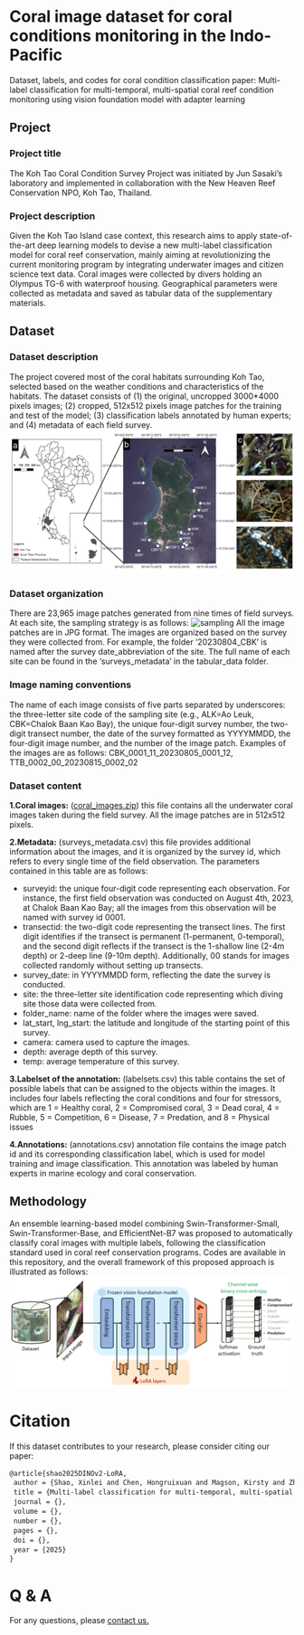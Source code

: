 # Coral image dataset for coral conditions monitoring in the Indo-Pacific
Dataset, labels, and codes for coral condition classification paper: Multi-label classification for multi-temporal, multi-spatial coral reef condition monitoring using vision foundation model with adapter learning
## Project
### Project title
The Koh Tao Coral Condition Survey Project was initiated by Jun Sasaki’s laboratory and implemented in collaboration with the New Heaven Reef Conservation NPO, Koh Tao, Thailand.
### Project description
Given the Koh Tao Island case context, this research aims to apply state-of-the-art deep learning models to devise a new multi-label classification model for coral reef conservation, mainly aiming at revolutionizing the current monitoring program by integrating underwater images and citizen science text data. Coral images were collected by divers holding an Olympus TG-6 with waterproof housing. Geographical parameters were collected as metadata and saved as tabular data of the supplementary materials.
## Dataset
### Dataset description
The project covered most of the coral habitats surrounding Koh Tao, selected based on the weather conditions and characteristics of the habitats. The dataset consists of (1) the original, uncropped 3000*4000 pixels images; (2) cropped, 512x512 pixels image patches for the training and test of the model; (3) classification labels annotated by human experts; and (4) metadata of each field survey.
![Study area](assets/study_area.png)
### Dataset organization
There are 23,965 image patches generated from nine times of field surveys. At each site, the sampling strategy is as follows:
![sampling](https://github.com/XL-SHAO/CoralConditionDataset/assets/117028875/9f417cd5-7aea-4cb7-b18b-d28706c904e9)
All the image patches are in JPG format. The images are organized based on the survey they were collected from. For example, the folder ‘20230804_CBK’ is named after the survey date_abbreviation of the site. The full name of each site can be found in the ‘surveys_metadata’ in the tabular_data folder.
### Image naming conventions
The name of each image consists of five parts separated by underscores: the three-letter site code of the sampling site (e.g., ALK=Ao Leuk, CBK=Chalok Baan Kao Bay), the unique four-digit survey number, the two-digit transect number, the date of the survey formatted as YYYYMMDD, the four-digit image number, and the number of the image patch. Examples of the images are as follows:
CBK_0001_11_20230805_0001_12, TTB_0002_00_20230815_0002_02
### Dataset content
**1.Coral images:** ([coral_images.zip](https://drive.google.com/drive/folders/1yjvVGSXuFRcO3b0SehyeAHzMtCHhI6S1?usp=drive_link)) this file contains all the underwater coral images taken during the field survey. All the image patches are in 512x512 pixels.

**2.Metadata:** (surveys_metadata.csv) this file provides additional information about the images, and it is organized by the survey id, which refers to every single time of the field observation. The parameters contained in this table are as follows:
* surveyid: the unique four-digit code representing each observation. For instance, the first field observation was conducted on August 4th, 2023, at Chalok Baan Kao Bay; all the images from this observation will be named with survey id 0001.
* transectid: the two-digit code representing the transect lines. The first digit identifies if the transect is permanent (1-permanent, 0-temporal), and the second digit reflects if the transect is the 1-shallow line (2-4m depth) or 2-deep line (9-10m depth). Additionally, 00 stands for images collected randomly without setting up transects.
* survey_date: in YYYYMMDD form, reflecting the date the survey is conducted.
* site: the three-letter site identification code representing which diving site those data were collected from.
* folder_name: name of the folder where the images were saved.
* lat_start, lng_start: the latitude and longitude of the starting point of this survey.
* camera: camera used to capture the images.
* depth: average depth of this survey.
* temp: average temperature of this survey.

**3.Labelset of the annotation:** (labelsets.csv) this table contains the set of possible labels that can be assigned to the objects within the images. It includes four labels reflecting the coral conditions and four for stressors, which are 1 = Healthy coral, 2 = Compromised coral, 3 = Dead coral, 4 = Rubble, 5 = Competition, 6 = Disease, 7 = Predation, and 8 = Physical issues

**4.Annotations:** (annotations.csv) annotation file contains the image patch id and its corresponding classification label, which is used for model training and image classification. This annotation was labeled by human experts in marine ecology and coral conservation.

## Methodology
An ensemble learning-based model combining Swin-Transformer-Small, Swin-Transformer-Base, and EfficientNet-B7 was proposed to automatically classify coral images with multiple labels, following the classification standard used in coral reef conservation programs. Codes are available in this repository, and the overall framework of this proposed approach is illustrated as follows:
![framework](assets/proposed_method.png)
# Citation
If this dataset contributes to your research, please consider citing our paper:
```LaTeX
@article{shao2025DINOv2-LoRA,
 author = {Shao, Xinlei and Chen, Hongruixuan and Magson, Kirsty and Zhao, Fan and Chen, Jundong and Li, Peiran and Wang, Jiaqi and Sasaki, Jun},
 title = {Multi-label classification for multi-temporal, multi-spatial coral reef condition monitoring using vision foundation model with adapter learning},
 journal = {},
 volume = {},
 number = {},
 pages = {},
 doi = {},
 year = {2025}
}
```
# Q & A
For any questions, please [contact us.](mailto:yuishaoxinlei@gmail.com)
